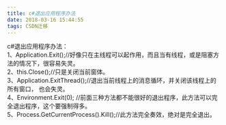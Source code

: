 ```yaml
---
title: c#退出应用程序办法
date: 2018-03-16 15:44:55
tags: CSDN迁移
---
```

   c#退出应用程序办法：  
 1、Application.Exit();//好像只在主线程可以起作用，而且当有线程，或是阻塞方法的情况下，很容易失灵。  
 2、this.Close();//只是关闭当前窗体。  
 3、Application.ExitThread();//退出当前线程上的消息循环，并关闭该线程上的所有窗口， 也会失灵。  
 4、Environment.Exit(0); //前面三种方法都不能很好的退出程序，此方法可以完全退出程序，这个要强制得多。  
 5、Process.GetCurrentProcess().Kill();//此方法完全奏效，绝对是完全退出。   
 